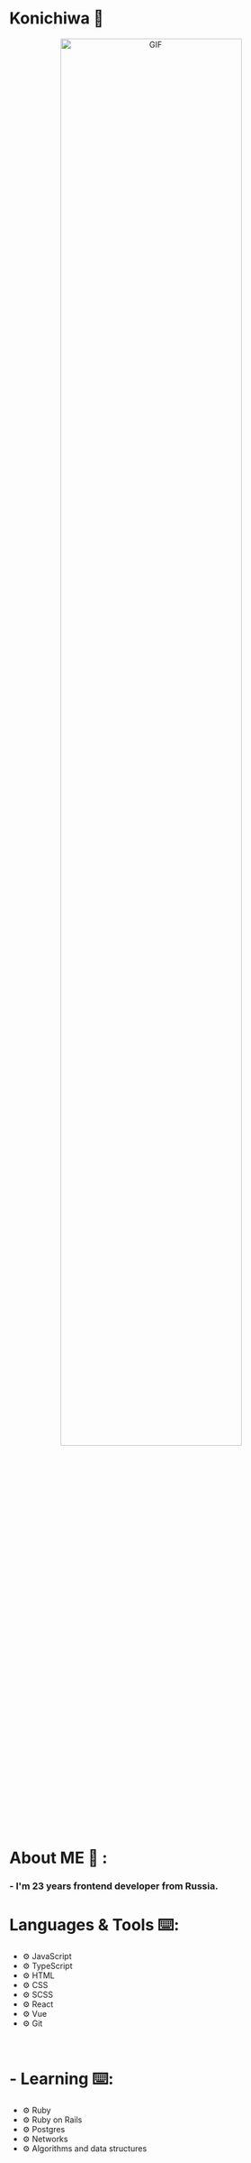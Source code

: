 # Konichiwa 👋

<div align="center">
<img hight="200" width="80%" alt="GIF" align="center" src="https://ineedanime.com/wp-content/uploads/2021/09/Yamato-Kurosawa-wave-Say-I-love-you-sukitte.gif">
</div>

</br>
</br>
</br>

# About ME 💬 :

### - I'm 23 years frontend developer from Russia.


# Languages & Tools ⌨️:
- ⚙️ JavaScript
- ⚙️ TypeScript
- ⚙️ HTML
- ⚙️ CSS
- ⚙️ SCSS
- ⚙️ React
- ⚙️ Vue
- ⚙️ Git

</br>


# - Learning ⌨️:
- ⚙️ Ruby
- ⚙️ Ruby on Rails
- ⚙️ Postgres
- ⚙️ Networks
- ⚙️ Algorithms and data structures

</br>
</br>
</br>


# Contact Me :

<p>
Telegram:
<img align="left" alt=" Reddit" width="130" hight="100" src="https://texterra.ru/upload/iblock/478/51h85qin2ayij6u9odq0xk4rtm6w5ta4/anons.webp" />
@hexadecimal4869
</p>
 
*************
